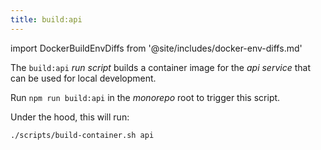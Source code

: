 ```yaml
---
title: build:api
---
```


import DockerBuildEnvDiffs from '@site/includes/docker-env-diffs.md'

The `build:api` _run script_ builds a container image for the _api service_
that can be used for local development.

Run `npm run build:api` in the _monorepo_ root to trigger this script.

Under the hood, this will run:

```sh title="Terminal"
./scripts/build-container.sh api
```

<DockerBuildEnvDiffs />
